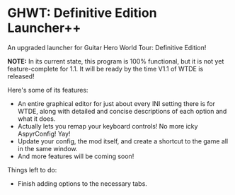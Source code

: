 # GHWT: Definitive Edition Launcher++
An upgraded launcher for Guitar Hero World Tour: Definitive Edition!

**NOTE:** In its current state, this program is 100% functional, but it is not yet feature-complete for 1.1. It will be ready by the time V1.1 of WTDE is released!

Here's some of its features:
- An entire graphical editor for just about every INI setting there is for WTDE, along with detailed and concise descriptions of each option and what it does.
- Actually lets you remap your keyboard controls! No more icky AspyrConfig! Yay!
- Update your config, the mod itself, and create a shortcut to the game all in the same window.
- And more features will be coming soon!

Things left to do:
- Finish adding options to the necessary tabs.
